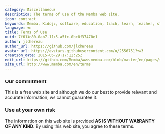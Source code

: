 ```yaml
---
category: Miscellaneous
description: The terms of use of the Memba web site.
icon: contract
keywords: Memba, Kidoju, software, education, teach, learn, teacher, student, knowledge, test, quiz, blog, article, documentation
language: en
title: Terms of Use
uuid: 7f613c80-0ab7-11e5-a5fc-0bc8f37470e1
author: jlchereau
author_url: https://github.com/jlchereau
avatar_url: https://avatars.githubusercontent.com/u/2556751?v=3
creation_date: 2015-05-29T17:12:25Z
edit_url: https://github.com/Memba/www.memba.com/blob/master/en/pages/terms.md
site_url: http://www.memba.com/en/terms
---
```

### Our commitment

This is a free web site and although we do our best to provide relevant and accurate information, we cannot guarantee it.

### Use at your own risk

The information on this web site is provided **AS IS WITHOUT WARRANTY OF ANY KIND**. By using this web site, you agree to these terms.